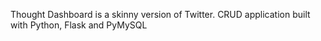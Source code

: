 Thought Dashboard is a skinny version of Twitter. CRUD application built with Python, Flask and PyMySQL
